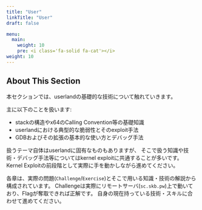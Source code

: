 ```yaml
---
title: "User"
linkTitle: "User"
draft: false

menu:
  main:
    weight: 10
    pre: <i class='fa-solid fa-cat'></i>
weight: 10
---
```


## About This Section

本セクションでは、userlandの基礎的な技術について触れていきます。

主に以下のことを扱います:

- stackの構造やx64のCalling Convention等の基礎知識
- userlandにおける典型的な脆弱性とそのexploit手法
- GDBおよびその拡張の基本的な使い方とデバッグ手法

扱うテーマ自体はuserlandに固有なものもありますが、
そこで扱う知識や技術・デバッグ手法等についてはkernel exploitに共通することが多いです。
Kernel Exploitの前段階として実際に手を動かしながら進めてください。

各章は、実際の問題(`Challenge`/`Exercise`)とそこで用いる知識・技術の解説から構成されています。
Challengeは実際にリモートサーバ(`sc.skb.pw`)上で動いており、Flagが奪取できれば正解です。
自身の現在持っている技術・スキルに合わせて進めてください。
